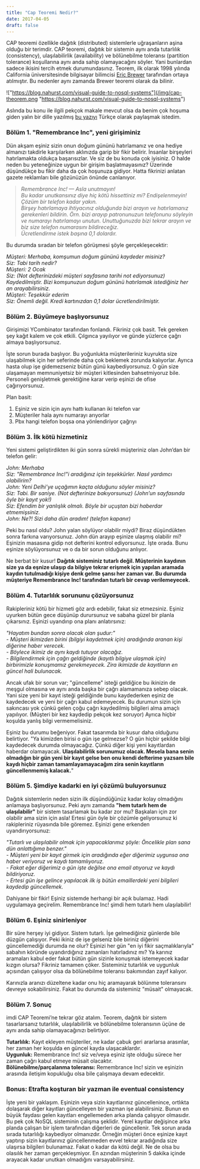 ```yaml
---
title: "Cap Teoremi Nedir?"
date: 2017-04-05
draft: false
---
```


CAP teoremi özellikle dağıtık (distributed) sistemlerle uğraşanların aşina olduğu bir terimdir. CAP teoremi, dağıtık bir sistemin aynı anda tutarlılık (consistency), ulaşılabilirlik (availability) ve bölünebilme toleransı (partition tolerance) koşullarına aynı anda sahip olamayacağını söyler. Yani bunlardan sadece ikisini tercih etmek durumundasınız. Teorem, ilk olarak 1998 yılında California üniversitesinde bilgisayar bilimcisi [Eric Brewer](https://en.wikipedia.org/wiki/Eric_Brewer_(scientist)) tarafından ortaya atılmıştır. Bu nedenler aynı zamanda Brewer teoremi olarak da bilinir.

!["https://blog.nahurst.com/visual-guide-to-nosql-systems"](/img/cap-theorem.png "https://blog.nahurst.com/visual-guide-to-nosql-systems")

Aslında bu konu ile ilgili pekçok makale mevcut olsa da benim çok hoşuma giden yalın bir dille yazılmış [bu yazıyı](http://ksat.me/a-plain-english-introduction-to-cap-theorem) Türkçe olarak paylaşmak istedim.

### Bölüm 1. "Remembrance Inc", yeni girişiminiz

Dün akşam eşiniz sizin onun doğum gününü hatırlamanız ve ona hediye almanızı takdirle karşılarken aklınızda garip bir fikir belirir. İnsanlar birşeyleri hatırlamakta oldukça başarısızlar. Ve siz de bu konuda çok iyisiniz. O halde neden bu yeteneğinize uygun bir girişim başlatmayasınız? Üzerinde düşündükçe bu fikir daha da çok hoşunuza gidiyor. Hatta fikrinizi anlatan gazete reklamları bile gözünüzün önünde canlanıyor.

> *Remembrance Inc! — Asla unutmayın!*  
> *Bu kadar unutkansınız diye hiç kötü hissettiniz mi? Endişelenmeyin! Çözüm bir telefon kadar yakın.*  
> *Birşey hatırlamaya ihtiyacınız olduğunda bizi arayın ve hatırlamanız gerekenleri bildirin. Örn. bizi arayıp patronunuzun telefonunu söyleyin ve numarayı hatırlamayı unutun. Unuttuğunuzda bizi tekrar arayın ve biz size telefon numarasını bildireceğiz.*  
> *Ücretlendirme istek başına 0,1 dolardır.*

Bu durumda sıradan bir telefon görüşmesi şöyle gerçekleşecektir:

*Müşteri: Merhaba, komşumun doğum gününü kaydeder misiniz?*  
*Siz: Tabi tarih nedir?*  
*Müşteri: 2 Ocak*  
*Siz: (Not defterinizdeki müşteri sayfasına tarihi not ediyorsunuz) Kaydedilmiştir. Bizi komşunuzun doğum gününü hatırlamak istediğiniz her an arayabilirsiniz.*  
*Müşteri: Teşekkür ederim*  
*Siz: Önemli değil. Kredi kartınızdan 0,1 dolar ücretlendirilmiştir.*

### Bölüm 2. Büyümeye başlıyorsunuz

Girişimizi YCombinator tarafından fonlandı. Fikriniz çok basit. Tek gereken şey kağıt kalem ve çok etkili. Çılgınca yayılıyor ve günde yüzlerce çağrı almaya başlıyorsunuz.

İşte sorun burada başlıyor. Bu yoğunlukta müşterileriniz kuyrukta size ulaşabilmek için her seferinde daha çok beklemek zorunda kalıyorlar. Ayrıca hasta olup işe gidemezseniz bütün günü kaybediyorsunuz. O gün size ulaşamayan memnuniyetsiz bir müşteri kitlesinden bahsetmiyoruz bile. Personeli genişletmek gerektiğine karar verip eşinizi de ofise çağırıyorsunuz.

Plan basit:

1. Eşiniz ve sizin için aynı hattı kullanan iki telefon var
2. Müşteriler hala aynı numarayı arıyorlar
3. Pbx hangi telefon boşsa ona yönlendiriyor çağrıyı

### Bölüm 3. İlk kötü hizmetiniz

Yeni sistemi geliştirdikten iki gün sonra sürekli müşteriniz olan John’dan bir telefon gelir:

*John: Merhaba*  
*Siz: "Remembrance Inc!"i aradığınız için teşekkürler. Nasıl yardımcı olabilirim?*  
*John: Yeni Delhi’ye uçağımın kaçta olduğunu söyler misiniz?*  
*Siz: Tabi. Bir saniye. (Not defterinize bakıyorsunuz) (John’un sayfasında öyle bir kayıt yok!)*  
*Siz: Efendim bir yanlışlık olmalı. Böyle bir uçuştan bizi haberdar etmemişsiniz.*  
*John: Ne?! Sizi daha dün aradım! (telefon kapanır)*

Peki bu nasıl oldu? John yalan söylüyor olabilir miydi? Biraz düşündükten sonra farkına varıyorsunuz. John dün arayıp eşinize ulaşmış olabilir mi? Eşinizin masasına gidip not defterini kontrol ediyorsunuz. İşte orada. Bunu eşinize söylüyorsunuz ve o da bir sorun olduğunu anlıyor.

Ne berbat bir kusur! **Dağıtık sisteminiz tutarlı değil. Müşterinin kaydının size ya da eşnize ulaşıp da bilgiye tekrar erişmek için yapılan aramada kaydın tutulmadığı kişiye denk gelme şansı her zaman var. Bu durumda müşteriye Remembrance Inc! tarafından tutarlı bir cevap verilemeyecek.**

### Bölüm 4. Tutarlılık sorununu çözüyorsunuz

Rakipleriniz kötü bir hizmeti göz ardı edebilir, fakat siz etmezsiniz. Eşiniz uyurken bütün gece düşünüp durursunuz ve sabaha güzel bir planla çıkarsınız. Eşinizi uyandırıp ona planı anlatırsınız:

*"Hayatım bundan sonra olacak olan şudur:"*  
*- Müşteri ikimizden birini (bilgiyi kaydetmek için) aradığında aranan kişi diğerine haber verecek.*  
*- Böylece ikimiz de aynı kaydı tutuyor olacağız.*  
*- Bilgilendirmek için çağrı geldiğinde (kayıtlı bilgiye ulaşmak için) birbirimizle konuşmamız gerekmeyecek. Zira ikimizde de kayıtların en güncel hali bulunacak.*

Ancak ufak bir sorun var; "güncelleme" isteği geldiğice bu ikinizin de meşgul olmasına ve aynı anda başka bir çağrı alamamanıza sebep olacak. Yani size yeni bir kayıt isteği geldiğinde bunu kaydederken eşiniz de kaydedecek ve yeni bir çağrı kabul edemeyecek. Bu durumun sizin için sakıncası yok çünkü gelen çoğu çağrı kaydedilmiş bilgileri alma amaçlı yapılıyor. (Müşteri bir kez kaydedip pekçok kez soruyor) Ayrıca hiçbir koşulda yanlış bilgi vermemelisiniz.

Eşiniz bu durumu beğeniyor. Fakat tasarımda bir kusur daha olduğunu belirtiyor. "Ya kimizden birisi o gün işe gelmezse? O gün hiçbir şekilde bilgi kaydedecek durumda olmayacağız. Çünkü diğer kişi yeni kayıtlardan haberdar olamayacak. **Ulaşılabilirlik sorunumuz olacak. Mesela bana senin olmadığın bir gün yeni bir kayıt gelse ben onu kendi defterime yazsam bile kaydı hiçbir zaman tamamlayamayacağım zira senin kayıtların güncellenmemiş kalacak.**"

### Bölüm 5. Şimdiye kadarki en iyi çözümü buluyorsunuz

Dağıtık sistemlerin neden sizin ilk düşündüğünüz kadar kolay olmadığını anlamaya başlıyorsunuz. Peki aynı zamanda **"hem tutarlı hem de ulaşılabilir"** bir sistem tasarlamak bu kadar zor mu? Başkaları için zor olabilir ama sizin için asla! Ertesi gün öyle bir çözümle geliyorsunuz ki rakipleriniz rüyasında bile göremez. Eşinizi gene erkenden uyandırıyorsunuz:

*"Tutarlı ve ulaşılabilir olmak için yapacaklarımız şöyle: Öncelikle plan sana dün anlattığıma benzer."*  
*- Müşteri yeni bir kayıt girmek için aradığında eğer diğerimiz uygunsa ona haber veriyoruz ve kaydı tamamlıyoruz.*  
*- Fakat eğer diğerimiz o gün işte değilse ona email atıyoruz ve kaydı bildiriyoruz.*  
*- Ertesi gün işe gelince yapılacak ilk iş bütün emaillerdeki yeni bilgileri kaydedip güncellemek.*

Dahiyane bir fikir! Eşiniz sistemde herhangi bir açık bulamaz. Hadi uygulamaya geçirelim. Remembrance Inc! şimdi hem tutarlı hem ulaşılabilir!

### Bölüm 6. Eşiniz sinirleniyor

Bir süre herşey iyi gidiyor. Sistem tutarlı. İşe gelmediğiniz günlerde bile düzgün çalışıyor. Peki ikiniz de işe gelseniz bile biriniz diğerini güncellemediği durumda ne olur? Eşinizi her gün "en iyi fikir saçmalıklarıyla" sabahın köründe uyandırdığınız zamanları hatırladınız mı? Ya karınız aramaları kabul eder fakat bütün gün sizinle konuşmak istemeyecek kadar kızgın olursa? Fikriniz tamamen çöker. Sisteminiz tutarlılık ve uygunluk açısından çalışıyor olsa da bölünebilme toleransı bakımından zayıf kalıyor.

Karınızla aranızı düzeltene kadar onu hiç aramayarak bölünme toleransını devreye sokabilirsiniz. Fakat bu durumda da sisteminiz "müsait" olmayacak.

### Bölüm 7. Sonuç

imdi CAP Teoremi’ne tekrar göz atalım. Teorem, dağıtık bir sistem tasarlarsanız tutarlılık, ulaşılabilirlik ve bölünebilme toleransının üçüne de aynı anda sahip olamayacağınızı belirtiyor.

**Tutarlılık:** Kayıt ekleyen müşteriler, ne kadar çabuk geri ararlarsa arasınlar, her zaman her koşulda en güncel kayda ulaşacaklardır.  
**Uygunluk:** Remembrance Inc! siz ve/veya eşiniz işte olduğu sürece her zaman çağrı kabul etmeye müsait olacaktır.  
**Bölünebilme/parçalanma toleransı:** Remembrance Inc! sizin ve eşinizin arasında iletişim kopukluğu olsa bile çalışmaya devam edecektir.

### Bonus: Etrafta koşturan bir yazman ile eventual consistency

İşte yeni bir yaklaşım. Eşinizin veya sizin kayıtlarınız güncellenince, ortlıkta dolaşarak diğer kayıtları güncelleyen bir yazman işe alabilirsiniz. Bunun en büyük faydası gelen kayıtları engellemeden arka planda çalışıyor olmasıdır. Bu pek çok NoSQL sisteminin çalışma şeklidir. Yerel kayıtlar değişince arka planda çalışan bir işlem tarafından diğerleri de güncellenir. Tek sorun arada sırada tutarlılığı kaybediyor olmanızdır. Örneğin müşteri önce eşinize kayıt yaptırıp sizin kayıtlarınız güncellenmeden evvel tekrar aradığında size ulaşırsa bilgileri bulunamaz. Fakat o kadar da kötü değil. Ne de olsa bu olasılık her zaman gerçekleşmiyor. En azından müşterinin 5 dakika içinde arayacak kadar unutkan olmadığını varsayabilirsiniz.
